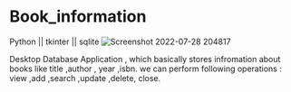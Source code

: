 # Book_information
Python || tkinter || sqlite
![Screenshot 2022-07-28 204817](https://user-images.githubusercontent.com/109452673/181574984-00c6a5e2-09b2-4d1b-86f2-7e7ec65abe6a.png)

Desktop Database Application , which basically stores infromation about books like title ,author , year ,isbn.
we can perform following operations :
view ,add ,search ,update ,delete, close.
